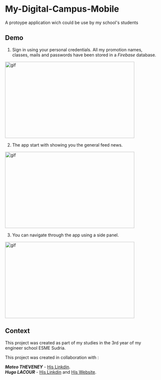 # My-Digital-Campus-Mobile
A protoype application wich could be use by my school's students

## Demo
1. Sign in using your personal credentials. All my promotion names, classes, mails and passwords have been stored in a *Firebase* database.

 <img src="img/img1_start_game.gif" alt="gif" width="425" height="250">
 
 2. The app start with showing you the general feed news. 
 
 <img src="img/img1_start_game.jpg" alt="gif" width="425" height="250">
 
 3. You can navigate through the app using a side panel.
 
 <img src="img/img1_start_game.jpg" alt="gif" width="425" height="250">
 

## Context
This project was created as part of my studies in the 3rd year of my engineer school ESME Sudria.

This project was created in collaboration with :

***Mateo THEVENEY*** - [His Linkdin](https://www.linkedin.com/in/mateo-theveney/).<br/>
***Hugo LACOUR*** - [His Linkdin](https://www.linkedin.com/in/hugo-lacour-790b251a3/) and [His Website](https://regal-bombolone-700163.netlify.app/).
 
